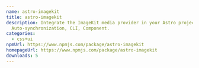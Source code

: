 ```yaml
---
name: astro-imagekit
title: astro-imagekit
description: Integrate the ImageKit media provider in your Astro projects.
  Auto-synchronization, CLI, Component.
categories:
  - css+ui
npmUrl: https://www.npmjs.com/package/astro-imagekit
homepageUrl: https://www.npmjs.com/package/astro-imagekit
downloads: 5
---
```

